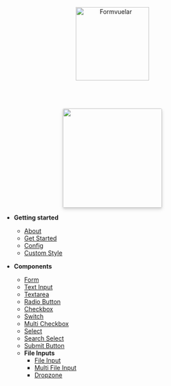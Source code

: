<!-- docs/_sidebar.md -->
<div align="center" style="margin-bottom: 30px;">
    <img src="https://janiskelemen.github.io/formvuelar/example/Formvuelar.svg" alt="Formvuelar" width="170" />
</div>

<div style="text-align:center">
<a href="https://helpspace.io/#formvuelar" target="_blank">
<img src="https://helpspace.io/img/brand/og_helpspace.png" width="230px" style="border-radius:3px; margin-top:35px; box-shadow: 0 4px 8px 0 rgba(0,0,0,.12), 0 2px 4px 0 rgba(0,0,0,.08);"/>
</a>
</div>

- **Getting started**

  - [About](/)
  - [Get Started](get-started.md)
  - [Config](config.md)
  - [Custom Style](styling.md)

- **Components**
  - [Form](components/form.md)
  - [Text Input](components/input.md)
  - [Textarea](components/textarea.md)
  - [Radio Button](components/radio.md)
  - [Checkbox](components/checkbox.md)
  - [Switch](components/switch.md)
  - [Multi Checkbox](components/multi-checkbox.md)
  - [Select](components/select.md)
  - [Search Select](components/search-select.md)
  - [Submit Button](components/submit.md)
  - **File Inputs**
    - [File Input](components/file.md)
    - [Multi File Input](components/multi-file.md)
    - [Dropzone](components/dropzone.md)
